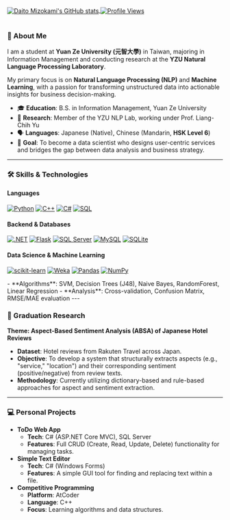 <a href="https://github.com/DaitoMizokami">
  <img 
    align="center" 
    src="https://github-readme-stats.vercel.app/api?username=DaitoMizokami&count_private=true&show_icons=true&theme=dark&bg_color=00000000" 
    alt="Daito Mizokami's GitHub stats"
  />
</a>

<a href="https://github.com/DaitoMizokami">
  <img 
    align="center"
    src="https://komarev.com/ghpvc/?username=DaitoMizokami&color=brightgreen" 
    alt="Profile Views"
  />
</a>

<br>
<br>

### 👋 About Me

I am a student at **Yuan Ze University (元智大學)** in Taiwan, majoring in Information Management and conducting research at the **YZU Natural Language Processing Laboratory**.

My primary focus is on **Natural Language Processing (NLP)** and **Machine Learning**, with a passion for transforming unstructured data into actionable insights for business decision-making.

- 🎓 **Education**: B.S. in Information Management, Yuan Ze University
- 🔬 **Research**: Member of the YZU NLP Lab, working under Prof. Liang-Chih Yu
- 🗣️ **Languages**: Japanese (Native), Chinese (Mandarin, **HSK Level 6**)
- 🌱 **Goal**: To become a data scientist who designs user-centric services and bridges the gap between data analysis and business strategy.

---
### 🛠️ Skills & Technologies

#### Languages
<p>
  <a href="#"><img alt="Python" src="https://img.shields.io/badge/Python-3776AB?style=for-the-badge&logo=python&logoColor=white&cache_bust=1"></a>
  <a href="#"><img alt="C++" src="https://img.shields.io/badge/C%2B%2B-00599C?style=for-the-badge&logo=c%2B%2B&logoColor=white&cache_bust=1"></a>
  <a href="#"><img alt="C#" src="https://img.shields.io/badge/C%23-239120?style=for-the-badge&logo=csharp&logoColor=white&cache_bust=1"></a>
  <a href="#"><img alt="SQL" src="https://img.shields.io/badge/SQL-4479A1?style=for-the-badge&logo=mysql&logoColor=white&cache_bust=1"></a>
</p>

#### Backend & Databases
<p>
  <a href="#"><img alt=".NET" src="https://img.shields.io/badge/.NET-512BD4?style=for-the-badge&logo=dot-net&logoColor=white&cache_bust=1"></a>
  <a href="#"><img alt="Flask" src="https://img.shields.io/badge/Flask-000000?style=for-the-badge&logo=flask&logoColor=white&cache_bust=1"></a>
  <a href="#"><img alt="SQL Server" src="https://img.shields.io/badge/SQL_Server-CC2927?style=for-the-badge&logo=microsoftsqlserver&logoColor=white&cache_bust=1"></a>
  <a href="#"><img alt="MySQL" src="https://img.shields.io/badge/MySQL-4479A1?style=for-the-badge&logo=mysql&logoColor=white&cache_bust=1"></a>
  <a href="#"><img alt="SQLite" src="https://img.shields.io/badge/SQLite-003B57?style=for-the-badge&logo=sqlite&logoColor=white&cache_bust=1"></a>
</p>

#### Data Science & Machine Learning
<p>
  <a href="#"><img alt="scikit-learn" src="https://img.shields.io/badge/scikit--learn-F7931A?style=for-the-badge&logo=scikitlearn&logoColor=white&cache_bust=1"></a>
  <a href="#"><img alt="Weka" src="https://img.shields.io/badge/Weka-363696?style=for-the-badge&logo=weka&logoColor=white&cache_bust=1"></a>
  <a href="#"><img alt="Pandas" src="https://img.shields.io/badge/Pandas-150458?style=for-the-badge&logo=pandas&logoColor=white&cache_bust=1"></a>
  <a href="#"><img alt="NumPy" src="https://img.shields.io/badge/NumPy-013243?style=for-the-badge&logo=numpy&logoColor=white&cache_bust=1"></a>
</p>
- **Algorithms**: SVM, Decision Trees (J48), Naive Bayes, RandomForest, Linear Regression
- **Analysis**: Cross-validation, Confusion Matrix, RMSE/MAE evaluation
---

### 🔬 Graduation Research

**Theme: Aspect-Based Sentiment Analysis (ABSA) of Japanese Hotel Reviews**
- **Dataset**: Hotel reviews from Rakuten Travel across Japan.
- **Objective**: To develop a system that structurally extracts aspects (e.g., "service," "location") and their corresponding sentiment (positive/negative) from review texts.
- **Methodology**: Currently utilizing dictionary-based and rule-based approaches for aspect and sentiment extraction.

---

### 💻 Personal Projects

- **ToDo Web App**
  - **Tech**: C# (ASP.NET Core MVC), SQL Server
  - **Features**: Full CRUD (Create, Read, Update, Delete) functionality for managing tasks.
- **Simple Text Editor**
  - **Tech**: C# (Windows Forms)
  - **Features**: A simple GUI tool for finding and replacing text within a file.
- **Competitive Programming**
  - **Platform**: AtCoder
  - **Language**: C++
  - **Focus**: Learning algorithms and data structures.

<!--
**DaitoMizokami/DaitoMizokami** is a ✨ _special_ ✨ repository because its `README.md` (this file) appears on your GitHub profile.

Here are some ideas to get you started:

- 🔭 I’m currently working on ...
- 🌱 I’m currently learning ...
- 👯 I’m looking to collaborate on ...
- 🤔 I’m looking for help with ...
- 💬 Ask me about ...
- 📫 How to reach me: ...
- 😄 Pronouns: ...
- ⚡ Fun fact: ...
-->
